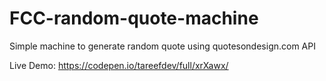# FCC-random-quote-machine
Simple machine to generate random quote using quotesondesign.com API

Live Demo:
https://codepen.io/tareefdev/full/xrXawx/

